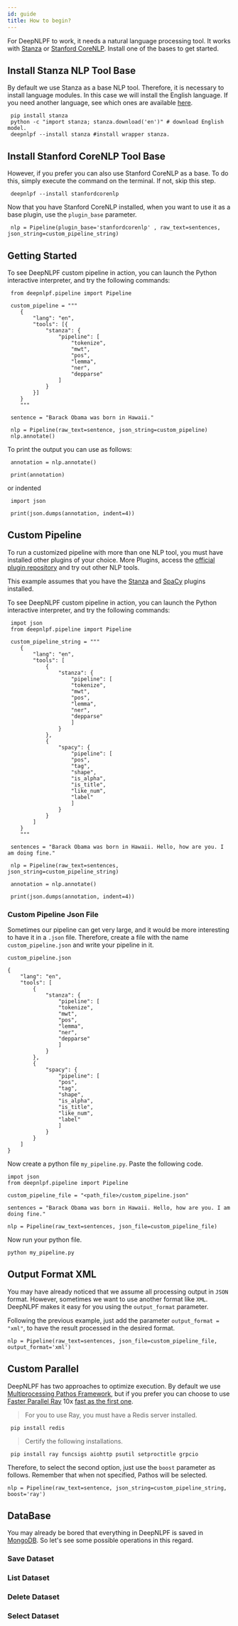 ```yaml
---
id: guide
title: How to begin?
---
```


For DeepNLPF to work, it needs a natural language processing tool. It works with [Stanza](https://stanfordnlp.github.io/stanza) or [Stanford CoreNLP](https://stanfordnlp.github.io/CoreNLP/). Install one of the bases to get started.

## Install Stanza NLP Tool Base

By default we use Stanza as a base NLP tool. Therefore, it is necessary to install language modules. In this case we will install the English language. If you need another language, see which ones are available [here](https://stanfordnlp.github.io/stanza/models.html#human-languages-supported-by-stanza).

<!--DOCUSAURUS_CODE_TABS-->

<!--Shell--> 
     pip install stanza
     python -c "import stanza; stanza.download('en')" # download English model.
     deepnlpf --install stanza #install wrapper stanza.

<!--END_DOCUSAURUS_CODE_TABS-->

## Install Stanford CoreNLP Tool Base

However, if you prefer you can also use Stanford CoreNLP as a base. To do this, simply execute the command on the terminal. If not, skip this step.

<!--DOCUSAURUS_CODE_TABS-->

<!--Shell--> 
     deepnlpf --install stanfordcorenlp

<!--END_DOCUSAURUS_CODE_TABS-->

Now that you have Stanford CoreNLP installed, when you want to use it as a base plugin, use the ```plugin_base``` parameter.

<!--DOCUSAURUS_CODE_TABS-->

<!--Python--> 
     nlp = Pipeline(plugin_base='stanfordcorenlp' , raw_text=sentences, json_string=custom_pipeline_string)

<!--END_DOCUSAURUS_CODE_TABS-->

## Getting Started

To see DeepNLPF custom pipeline in action, you can launch the Python interactive interpreter, and try the following commands:

<!--DOCUSAURUS_CODE_TABS-->

<!--Python--> 
     from deepnlpf.pipeline import Pipeline

     custom_pipeline = """
        {
            "lang": "en",
            "tools": [{
                "stanza": {
                    "pipeline": [
                        "tokenize",
                        "mwt",
                        "pos",
                        "lemma",
                        "ner",
                        "depparse"
                    ]
                }
            }]
        }
        """

     sentence = "Barack Obama was born in Hawaii."

     nlp = Pipeline(raw_text=sentence, json_string=custom_pipeline)
     nlp.annotate()

<!--END_DOCUSAURUS_CODE_TABS-->

To print the output you can use as follows:

<!--DOCUSAURUS_CODE_TABS-->

<!--Python--> 
     annotation = nlp.annotate()

     print(annotation)

<!--END_DOCUSAURUS_CODE_TABS-->

or indented
<!--DOCUSAURUS_CODE_TABS-->

<!--Python--> 
     import json

     print(json.dumps(annotation, indent=4))

<!--END_DOCUSAURUS_CODE_TABS-->

## Custom Pipeline
To run a customized pipeline with more than one NLP tool, you must have installed other plugins of your choice. More Plugins, access the [official plugin repository](https://deepnlpf.github.io/site/docs/en/plugins) and try out other NLP tools.

This example assumes that you have the [Stanza](https://deepnlpf.github.io/site/docs/en/stanza) and [SpaCy](https://deepnlpf.github.io/site/docs/en/spacy) plugins installed.

To see DeepNLPF custom pipeline in action, you can launch the Python interactive interpreter, and try the following commands:
<!--DOCUSAURUS_CODE_TABS-->

<!--Python--> 
     impot json
     from deepnlpf.pipeline import Pipeline

     custom_pipeline_string = """
        {
            "lang": "en",
            "tools": [
                {
                    "stanza": {
                        "pipeline": [
                        "tokenize",
                        "mwt",
                        "pos",
                        "lemma",
                        "ner",
                        "depparse"
                        ]
                    }
                },
                {
                    "spacy": {
                        "pipeline": [
                        "pos",
                        "tag",
                        "shape",
                        "is_alpha",
                        "is_title",
                        "like_num",
                        "label"
                        ]
                    }
                }
            ]
        }
        """
    
     sentences = "Barack Obama was born in Hawaii. Hello, how are you. I am doing fine."

     nlp = Pipeline(raw_text=sentences, json_string=custom_pipeline_string)

     annotation = nlp.annotate()

     print(json.dumps(annotation, indent=4))

<!--END_DOCUSAURUS_CODE_TABS-->

### Custom Pipeline Json File
Sometimes our pipeline can get very large, and it would be more interesting to have it in a ``` .json ``` file. Therefore, create a file with the name ``` custom_pipeline.json ``` and write your pipeline in it.
<!--DOCUSAURUS_CODE_TABS-->

<!--Json--> 
``` custom_pipeline.json ```

    {
        "lang": "en",
        "tools": [
            {
                "stanza": {
                    "pipeline": [
                    "tokenize",
                    "mwt",
                    "pos",
                    "lemma",
                    "ner",
                    "depparse"
                    ]
                }
            },
            {
                "spacy": {
                    "pipeline": [
                    "pos",
                    "tag",
                    "shape",
                    "is_alpha",
                    "is_title",
                    "like_num",
                    "label"
                    ]
                }
            }
        ]
    }

<!--Result--> 

<!--END_DOCUSAURUS_CODE_TABS-->

Now create a python file ```my_pipeline.py```. Paste the following code.
<!--DOCUSAURUS_CODE_TABS-->

<!--Python--> 
    impot json
    from deepnlpf.pipeline import Pipeline

    custom_pipeline_file = "<path_file>/custom_pipeline.json"

    sentences = "Barack Obama was born in Hawaii. Hello, how are you. I am doing fine."

    nlp = Pipeline(raw_text=sentences, json_file=custom_pipeline_file)

<!--END_DOCUSAURUS_CODE_TABS-->

Now run your python file.
<!--DOCUSAURUS_CODE_TABS-->

<!--Shell--> 
    python my_pipeline.py

<!--Result--> 

<!--END_DOCUSAURUS_CODE_TABS-->

## Output Format XML

You may have already noticed that we assume all processing output in ```JSON``` format. However, sometimes we want to use another format like ```XML```. DeepNLPF makes it easy for you using the ```output_format``` parameter.

Following the previous example, just add the parameter ```output_format = "xml"```, to have the result processed in the desired format.
<!--DOCUSAURUS_CODE_TABS-->

<!--Python--> 
    nlp = Pipeline(raw_text=sentences, json_file=custom_pipeline_file, output_format='xml')

<!--Result--> 

<!--END_DOCUSAURUS_CODE_TABS-->

## Custom Parallel

DeepNLPF has two approaches to optimize execution. By default we use [Multiprocessing Pathos Framework](https://pypi.org/project/pathos/), but if you prefer you can choose to use [Faster Parallel Ray](https://ray.io/) 10x [fast as the first one](https://towardsdatascience.com/10x-faster-parallel-python-without-python-multiprocessing-e5017c93cce1).

> For you to use Ray, you must have a Redis server installed.
<!--DOCUSAURUS_CODE_TABS-->

<!--Shell--> 
     pip install redis

<!--END_DOCUSAURUS_CODE_TABS-->

> Certify the following installations.
<!--DOCUSAURUS_CODE_TABS-->

<!--Shell--> 
     pip install ray funcsigs aiohttp psutil setproctitle grpcio

<!--END_DOCUSAURUS_CODE_TABS-->

Therefore, to select the second option, just use the ```boost``` parameter as follows. Remember that when not specified, Pathos will be selected.
<!--DOCUSAURUS_CODE_TABS-->

<!--Python--> 
    nlp = Pipeline(raw_text=sentence, json_string=custom_pipeline_string, boost='ray')

<!--END_DOCUSAURUS_CODE_TABS-->

## DataBase

You may already be bored that everything in DeepNLPF is saved in [MongoDB](https://www.mongodb.com/). So let's see some possible operations in this regard.

### Save Dataset

### List Dataset

### Delete Dataset

### Select Dataset